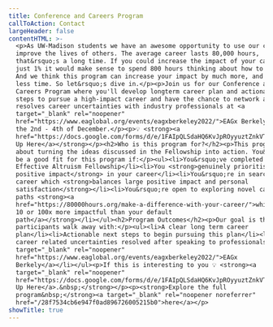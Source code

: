 ```yaml
---
title: Conference and Careers Program
callToAction: Contact
largeHeader: false
contentHTML: >-
  <p>As UW-Madison students we have an awesome opportunity to use our careers to
  improve the lives of others. The average career lasts 80,000 hours,
  that&rsquo;s a long time. If you could increase the impact of your career by
  just 1% it would make sense to spend 800 hours thinking about how to do that.
  And we think this program can increase your impact by much more, and in much
  less time. So let&rsquo;s dive in.</p><p>Join us for our Conference and
  Careers Program where you'll develop longterm career plan and actionable next
  steps to pursue a high-impact career and have the chance to network and
  resolves career uncertainties with industry professionals at <a
  target="_blank" rel="noopener"
  href="https://www.eaglobal.org/events/eagxberkeley2022/">EAGx Berkely </a>on
  the 2nd - 4th of December.</p><p>💡 <strong><a
  href="https://docs.google.com/forms/d/e/1FAIpQLSdaHQ6KvJpROyyuztZnkVT69Ct1qIIEjEo_Y_qixzdiD0qZSA/viewform?usp=sf_link">Sign
  Up Here</a></strong></p><h2>Who is this program for?</h2><p>This program is
  about turning the ideas discussed in the Fellowship into action. You&rsquo;d
  be a good fit for this program if:</p><ul><li>You&rsquo;ve completed an
  Effective Altruism Fellowship</li><li>You <strong>genuinely prioritise
  positive impact</strong> in your career</li><li>You&rsquo;re in search of a
  career which <strong>balances large positive impact and personal
  satisfaction</strong></li><li>You&rsquo;re open to exploring novel career
  paths <strong><a
  href="https://80000hours.org/make-a-difference-with-your-career/">which may be
  10 or 100x more impactful than your default
  path</a></strong></li></ul><h2>Program Outcomes</h2><p>Our goal is that
  participants walk away with:</p><ul><li>A clear long term career
  plan</li><li>Actionable next steps to begin pursuing this plan</li><li>Most
  career related uncertainties resolved after speaking to professionals at <a
  target="_blank" rel="noopener"
  href="https://www.eaglobal.org/events/eagxberkeley2022/">EAGx
  Berkely</a></li></ul><p>If this is interesting to you 💡 <strong><a
  target="_blank" rel="noopener"
  href="https://docs.google.com/forms/d/e/1FAIpQLSdaHQ6KvJpROyyuztZnkVT69Ct1qIIEjEo_Y_qixzdiD0qZSA/viewform?usp=sf_link">Sign
  Up Here</a>.&nbsp;</strong></p><p><strong>Explore the full
  program&nbsp;</strong><a target="_blank" rel="noopener noreferrer"
  href="/28f7534cb6e947f0ad896726005215b0">here</a></p>
showTitle: true
---
```

